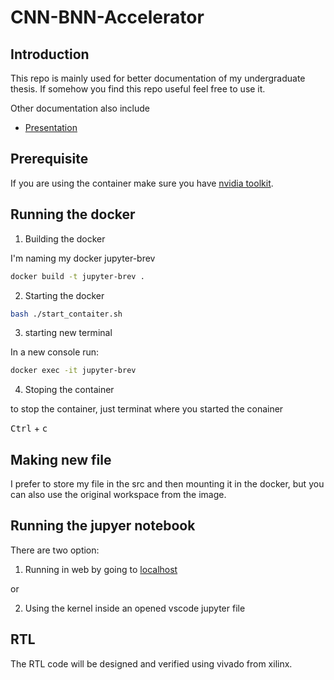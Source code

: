 # CNN-BNN-Accelerator

## Introduction

This repo is mainly used for better documentation of my undergraduate thesis. If somehow you find this repo useful feel free to use it.

Other documentation also include
- [Presentation](https://www.canva.com/design/DAG07q-2XNc/1dfxVu5fiunu7GKDAHdBGQ/edit?utm_content=DAG07q-2XNc&utm_campaign=designshare&utm_medium=link2&utm_source=sharebutton)

## Prerequisite

If you are using the container make sure you have [nvidia toolkit](https://docs.nvidia.com/datacenter/cloud-native/container-toolkit/latest/install-guide.html).

## Running the docker

1. Building the docker

I'm naming my docker jupyter-brev

```bash
docker build -t jupyter-brev .
```

2. Starting the docker

```bash
bash ./start_contaiter.sh
```

3. starting new terminal

In a new console run:

``` bash
docker exec -it jupyter-brev
```

4. Stoping the container

to stop the container, just terminat where you started the conainer

<kbd>Ctrl</kbd> + <kbd>c</kbd> 


## Making new file

I prefer to store my file in the src and then mounting it in the docker, but you can also use the original workspace from the image.

## Running the jupyer notebook

There are two option:
1. Running in web by going to [localhost](http://127.0.0.1:8888/lab?token=12345123)

or

2. Using the kernel inside an opened vscode jupyter file


## RTL

The RTL code will be designed and verified using vivado from xilinx.


